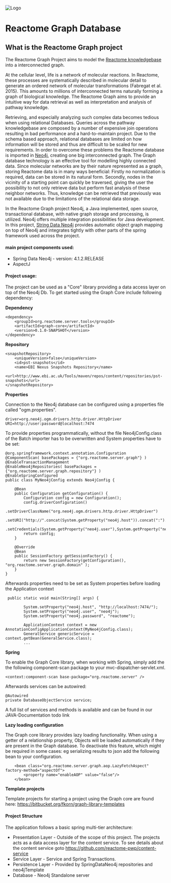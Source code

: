 ![Logo](https://cdn.evbuc.com/images/3621635/40070539972/1/logo.png)

# Reactome Graph Database

## What is the Reactome Graph project
 
The Reactome Graph Project aims to model the [Reactome knowledgebase](http://www.reactome.org) into a interconnected graph.

At the cellular level, life is a network of molecular reactions. In Reactome, these processes are systematically described in molecular detail to generate an ordered network of molecular transformations (Fabregat et al. 2015). This amounts to millions of interconnected terms naturally forming a graph of biological knowledge. The Reactome Graph aims to provide an intuitive way for data retrieval as well as interpretation and analysis of pathway knowledge. 

Retrieving, and especially analyzing such complex data becomes tedious when using relational Databases. Queries across the pathway knowledgebase are composed by a number of expensive join operations resulting in bad performance and a hard-to-maintain project. Due to the schema based approach, relational databases are limited on how information will be stored and thus are difficult to be scaled for new requirements. 
In order to overcome these problems the Reactome database is imported in [Neo4j](http://neo4j.com), creating one big interconnected graph. The Graph database technology is an effective tool for modelling highly connected data. Since molecular networks are by their nature represented as a graph, storing Reactome data is in many ways beneficial: Firstly no normalization is required, data can be stored in its natural form. Secondly, nodes in the vicinity of a starting point can quickly be traversed, giving the user the possibility to not only retrieve data but perform fast analysis of these neighbor networks. Thus, knowledge can be retrieved that previously was not available due to the limitations of the relational data storage.

In the Reactome Graph project Neo4j, a Java implemented, open source, transactional database, with native graph storage and processing, is utilized. Neo4j offers multiple integration possibilities for Java development. In this project, [String Data Neo4j](http://projects.spring.io/spring-data-neo4j/)    provides automatic object graph mapping on top of Neo4j and integrates tightly with other parts of the spring framework used across the project.

#### main project components used:

* Spring Data Neo4j - version: 4.1.2.RELEASE
* AspectJ

#### Project usage: 

The project can be used as a "Core" library providing a data access layer on top of the Neo4j Db. To get started using the Graph Core include following dependency:

**Dependency** 

```
<dependency>
    <groupId>org.reactome.server.tools</groupId>
    <artifactId>graph-core</artifactId>
    <version>0.1.0-SNAPSHOT</version>
</dependency>
```

**Repository**

```
<snapshotRepository>
    <uniqueVersion>false</uniqueVersion>
    <id>pst-snapshots</id>
    <name>EBI Nexus Snapshots Repository</name>
    <url>http://www.ebi.ac.uk/Tools/maven/repos/content/repositories/pst-snapshots</url>
</snapshotRepository>
```

**Properties**

Connection to the Neo4j database can be configured using a properties file called "ogm.properties".

```
driver=org.neo4j.ogm.drivers.http.driver.HttpDriver
URI=http://user:password@localhost:7474
```

To provide properties programmatically, without the file Neo4jConfig.class of the Batch importer has to be overwritten and System properties have to be set:

```
@org.springframework.context.annotation.Configuration
@ComponentScan( basePackages = {"org.reactome.server.graph"} )
@EnableTransactionManagement
@EnableNeo4jRepositories( basePackages = {"org.reactome.server.graph.repository"} )
@EnableSpringConfigured
public class MyNeo4jConfig extends Neo4jConfig {

    @Bean
    public Configuration getConfiguration() {
        Configuration config = new Configuration();
        config.driverConfiguration()
                .setDriverClassName("org.neo4j.ogm.drivers.http.driver.HttpDriver")
                .setURI("http://".concat(System.getProperty("neo4j.host")).concat(":").concat(System.getProperty("neo4j.port")))
                .setCredentials(System.getProperty("neo4j.user"),System.getProperty("neo4j.password"));
        return config;
    }

    @Override
    @Bean
    public SessionFactory getSessionFactory() {
        return new SessionFactory(getConfiguration(), "org.reactome.server.graph.domain" );
    }
}
```

Afterwards properties need to be set as System properties before loading the Application context 

```
 public static void main(String[] args) {

        System.setProperty("neo4j.host", "http://localhost:7474/");
        System.setProperty("neo4j.user", "neo4j");
        System.setProperty("neo4j.password", "reactome");
        
        ApplicationContext context = new AnnotationConfigApplicationContext(MyNeo4jConfig.class);
        GeneralService genericService = context.getBean(GeneralService.class);
        ... 
```

**Spring**

To enable the Graph Core library, when working with Spring, simply add the the following component-scan package to your mvc-dispatcher-servlet.xml. 

```
<context:component-scan base-package="org.reactome.server" />
```

Afterwards services can be autowired: 

```
@Autowired
private DatabaseObjectService service;
```

A full list of services and methods is available and can be found in our JAVA-Documentation todo link

**Lazy loading configuration**

The Graph core library provides lazy loading functionality. When using a getter of a relationship property, Objects will be loaded automatically if they are present in the Graph database. To deactivate this feature, which might be required in some cases: eg serializing results to json add the following bean to your configuration.
```
    <bean class="org.reactome.server.graph.aop.LazyFetchAspect" factory-method="aspectOf">
        <property name="enableAOP" value="false"/>
    </bean>
```

**Template projects**

Template projects for starting a project using the Graph core are found here: https://bitbucket.org/fkorn/graph-library-templates


#### Project Structure

The application follows a basic spring multi-tier architecture:

* Presentation Layer - Outside of the scope of this project. The projects acts as a data access layer for the content service. To see details about the content service goto https://github.com/reactome-pwp/content-service 
* Service Layer - Service and Spring Transactions.
* Persistence Layer - Provided by SpringDataNeo4j repositories and neo4jTemplate
* Database - Neo4j Standalone server
